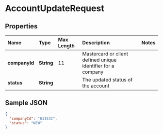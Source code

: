 # AccountUpdateRequest

## Properties

| Name | Type | Max Length | Description | Notes |
| :--- | :--- | :--------- | :---------- | :---- |
| **companyId** | **String** | 11 | Mastercard or client defined unique identifier for a company ||
| **status** | **String** | | The updated status of the account ||

## Sample JSON

```json
{
  "companyId": "611532",
  "status": "NEW"
}
```
